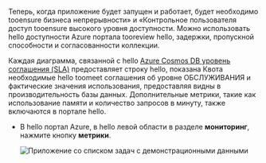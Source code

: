 Теперь, когда приложение будет запущен и работает, будет необходимо tooensure бизнеса непрерывности» и «Контрольное пользователя доступ tooensure высокого уровня доступности. Можно использовать hello доступности Azure портала tooreview hello, задержки, пропускной способности и согласованности коллекции. 

Каждая диаграмма, связанной с hello [Azure Cosmos DB уровень соглашения (SLA)](https://azure.microsoft.com/support/legal/sla/documentdb/) предоставляет строку hello, показана Квота необходимые hello toomeet соглашения об уровне ОБСЛУЖИВАНИЯ и фактические значения использования, предоставляя видны в производительность базы данных. Дополнительные метрики, такие как использование памяти и количество запросов в минуту, также включаются в портале hello.

* В hello портал Azure, в hello левой области в разделе **мониторинг**, нажмите кнопку **метрики**.

   ![Приложение со списком задач с демонстрационными данными](./media/cosmos-db-tutorial-review-slas/azure-cosmosdb-portal-metrics-slas.png)